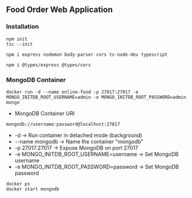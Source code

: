 ## Food Order Web Application

### Installation

```
npm init
tsc --init
```

```
npm i express nodemon body-parser cors ts-node-dev typescript
```

```
npm i @types/express @types/cors
```

### MongoDB Container

```
docker run -d --name online-food -p 27017:27017 -e MONGO_INITDB_ROOT_USERNAME=admin -e MONGO_INITDB_ROOT_PASSWORD=admin mongo

```

- MongoDB Container URI

```
mongodb://username:password@localhost:27017
```

- -d → Run container in detached mode (background)
- --name mongodb → Name the container "mongodb"
- -p 27017:27017 → Expose MongoDB on port 27017
- -e MONGO_INITDB_ROOT_USERNAME=username → Set MongoDB username
- -e MONGO_INITDB_ROOT_PASSWORD=password → Set MongoDB password

```
docker ps
docker start mongodb
```

